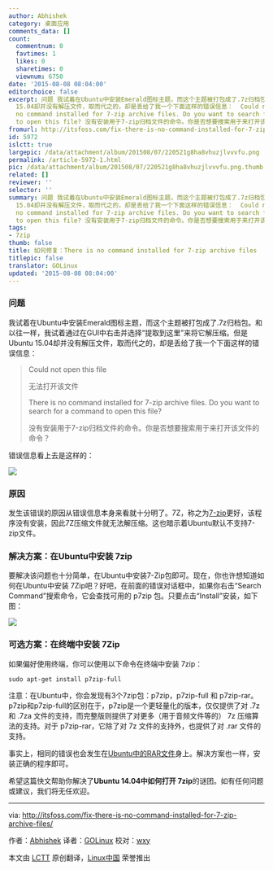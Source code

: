 ```yaml
---
author: Abhishek
category: 桌面应用
comments_data: []
count:
  commentnum: 0
  favtimes: 1
  likes: 0
  sharetimes: 0
  viewnum: 6750
date: '2015-08-08 08:04:00'
editorchoice: false
excerpt: 问题 我试着在Ubuntu中安装Emerald图标主题，而这个主题被打包成了.7z归档包。和以往一样，我试着通过在GUI中右击并选择提取到这里来将它解压缩。但是Ubuntu
  15.04却并没有解压文件，取而代之的，却是丢给了我一个下面这样的错误信息：  Could not open this file 无法打开该文件 There is
  no command installed for 7-zip archive files. Do you want to search for a command
  to open this file? 没有安装用于7-zip归档文件的命令。你是否想要搜索用于来打开该文件的命令？  错误信息看上去是这样的：  原因 发生该错误的原因从错误信息
fromurl: http://itsfoss.com/fix-there-is-no-command-installed-for-7-zip-archive-files/
id: 5972
islctt: true
largepic: /data/attachment/album/201508/07/220521g8ha8vhuzjlvvvfu.png
permalink: /article-5972-1.html
pic: /data/attachment/album/201508/07/220521g8ha8vhuzjlvvvfu.png.thumb.jpg
related: []
reviewer: ''
selector: ''
summary: 问题 我试着在Ubuntu中安装Emerald图标主题，而这个主题被打包成了.7z归档包。和以往一样，我试着通过在GUI中右击并选择提取到这里来将它解压缩。但是Ubuntu
  15.04却并没有解压文件，取而代之的，却是丢给了我一个下面这样的错误信息：  Could not open this file 无法打开该文件 There is
  no command installed for 7-zip archive files. Do you want to search for a command
  to open this file? 没有安装用于7-zip归档文件的命令。你是否想要搜索用于来打开该文件的命令？  错误信息看上去是这样的：  原因 发生该错误的原因从错误信息
tags:
- 7zip
thumb: false
title: 如何修复：There is no command installed for 7-zip archive files
titlepic: false
translator: GOLinux
updated: '2015-08-08 08:04:00'
---
```


### 问题


我试着在Ubuntu中安装Emerald图标主题，而这个主题被打包成了.7z归档包。和以往一样，我试着通过在GUI中右击并选择“提取到这里”来将它解压缩。但是Ubuntu 15.04却并没有解压文件，取而代之的，却是丢给了我一个下面这样的错误信息：



> 
> Could not open this file
> 
> 
> 无法打开该文件
> 
> 
> There is no command installed for 7-zip archive files. Do you want to search for a command to open this file?
> 
> 
> 没有安装用于7-zip归档文件的命令。你是否想要搜索用于来打开该文件的命令？
> 
> 
> 


错误信息看上去是这样的：


![](/data/attachment/album/201508/07/220521g8ha8vhuzjlvvvfu.png)


### 原因


发生该错误的原因从错误信息本身来看就十分明了。7Z，称之为[7-zip](http://www.7-zip.org/)更好，该程序没有安装，因此7Z压缩文件就无法解压缩。这也暗示着Ubuntu默认不支持7-zip文件。


### 解决方案：在Ubuntu中安装 7zip


要解决该问题也十分简单，在Ubuntu中安装7-Zip包即可。现在，你也许想知道如何在Ubuntu中安装 7Zip吧？好吧，在前面的错误对话框中，如果你右击“Search Command”搜索命令，它会查找可用的 p7zip 包。只要点击“Install”安装，如下图：


![](/data/attachment/album/201508/07/220522o25ulaohrowvh5lx.png)


### 可选方案：在终端中安装 7Zip


如果偏好使用终端，你可以使用以下命令在终端中安装 7zip：



```
sudo apt-get install p7zip-full

```

注意：在Ubuntu中，你会发现有3个7zip包：p7zip，p7zip-full 和 p7zip-rar。p7zip和p7zip-full的区别在于，p7zip是一个更轻量化的版本，仅仅提供了对 .7z 和 .7za 文件的支持，而完整版则提供了对更多（用于音频文件等的） 7z 压缩算法的支持。对于 p7zip-rar，它除了对 7z 文件的支持外，也提供了对 .rar 文件的支持。


事实上，相同的错误也会发生在[Ubuntu中的RAR文件](http://itsfoss.com/fix-there-is-no-command-installed-for-rar-archive-files/)身上。解决方案也一样，安装正确的程序即可。


希望这篇快文帮助你解决了**Ubuntu 14.04中如何打开 7zip**的谜团。如有任何问题或建议，我们将无任欢迎。




---


via: <http://itsfoss.com/fix-there-is-no-command-installed-for-7-zip-archive-files/>


作者：[Abhishek](http://itsfoss.com/author/abhishek/) 译者：[GOLinux](https://github.com/GOLinux) 校对：[wxy](https://github.com/wxy)


本文由 [LCTT](https://github.com/LCTT/TranslateProject) 原创翻译，[Linux中国](https://linux.cn/) 荣誉推出